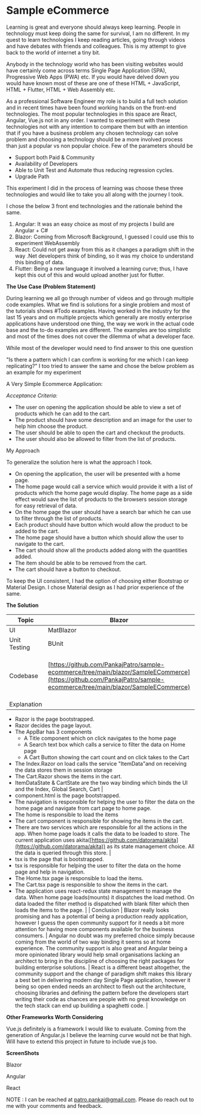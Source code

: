 # Sample eCommerce

Learning is great and everyone should always keep learning. People in technology must keep doing the same for survival, I am no different. In my quest to learn technologies I keep reading articles, going through videos and have debates with friends and colleagues. This is my attempt to give back to the world of internet a tiny bit.

Anybody in the technology world who has been visiting websites would have certainly come across terms Single Page Application (SPA), Progressive Web Apps (PWA) etc. If you would have delved down you would have known most of these are one of these HTML + JavaScript, HTML + Flutter, HTML + Web Assembly etc.

As a professional Software Engineer my role is to build a full tech solution and in recent times have been found working hands on the front-end technologies. The most popular technologies in this space are React, Angular, Vue.js not in any order. I wanted to experiment with these technologies not with any intention to compare them but with an intention that if you have a business problem any chosen technology can solve problem and choosing a technology should be a more involved process than just a popular vs non popular choice. Few of the parameters should be

- Support both Paid &amp; Community
- Availability of Developers
- Able to Unit Test and Automate thus reducing regression cycles.
- Upgrade Path

This experiment I did in the process of learning was choose these three technologies and would like to take you all along with the journey I took.

I chose the below 3 front end technologies and the rationale behind the same.

1. Angular: It was an easy choice as most of my projects I build are Angular + C#
2. Blazor: Coming from Microsoft Background, I guessed I could use this to experiment WebAssembly
3. React: Could not get away from this as it changes a paradigm shift in the way .Net developers think of binding, so it was my choice to understand this binding of data.
4. Flutter: Being a new language it involved a learning curve; thus, I have kept this out of this and would upload another just for flutter.

**The Use Case (Problem Statement)**

During learning we all go through number of videos and go through multiple code examples. What we find is solutions for a single problem and most of the tutorials shows #Todo examples. Having worked in the industry for the last 15 years and on multiple projects which generally are mostly enterprise applications have understood one thing, the way we work in the actual code base and the to-do examples are different. The examples are too simplistic and most of the times does not cover the dilemma of what a developer face.

While most of the developer would need to find answer to this one question

&quot;Is there a pattern which I can confirm is working for me which I can keep replicating?&quot; I too tried to answer the same and chose the below problem as an example for my experiment

A Very Simple Ecommerce Application:

_Acceptance Criteria:_

- The user on opening the application should be able to view a set of products which he can add to the cart.
- The product should have some description and an image for the user to help him choose the product.
- The user should be able to open the cart and checkout the products.
- The user should also be allowed to filter from the list of products.

My Approach

To generalize the solution here is what the approach I took.

- On opening the application, the user will be presented with a home page.
- The home page would call a service which would provide it with a list of products which the home page would display. The home page as a side effect would save the list of products to the browsers session storage for easy retrieval of data.
- On the home page the user should have a search bar which he can use to filter through the list of products.
- Each product should have button which would allow the product to be added to the cart.
- The home page should have a button which should allow the user to navigate to the cart.
- The cart should show all the products added along with the quantities added.
- The item should be able to be removed from the cart.
- The cart should have a button to checkout.

To keep the UI consistent, I had the option of choosing either Bootstrap or Material Design. I chose Material design as I had prior experience of the same.

**The Solution**

| Topic | Blazor | Angular | React |
| --- | --- | --- | --- |
| UI | MatBlazor | Angular Material | Material UI |
| Unit Testing | BUnit | Jasmine | Jest |
| Codebase | [https://github.com/PankajPatro/sample-ecommerce/tree/main/blazor/SampleECommerce](https://github.com/PankajPatro/sample-ecommerce/tree/main/blazor/SampleECommerce) | [https://github.com/PankajPatro/sample-ecommerce/tree/main/angular/SampleECommerce](https://github.com/PankajPatro/sample-ecommerce/tree/main/angular/SampleECommerce) | [https://github.com/PankajPatro/sample-ecommerce/tree/main/react/sample-ecommerce](https://github.com/PankajPatro/sample-ecommerce/tree/main/react/sample-ecommerce) |
| Explanation |
- Razor is the page bootstrapped.
- Razor decides the page layout.
- The AppBar has 3 components
  - A Title component which on click navigates to the home page
  - A Search text box which calls a service to filter the data on Home page
  - A Cart Button showing the cart count and on click takes to the Cart
- The Index.Razor on load calls the service &quot;ItemData&quot;and on receiving the data stores them in session storage
- The Cart.Razor shows the items in the cart.
- ItemDataState &amp; CartState are the two way binding which binds the UI and the Index, Global Search, Cart
 |
- component.html is the page bootstrapped.
- The navigation is responsible for helping the user to filter the data on the home page and navigate from cart page to home page.
- The home is responsible to load the items
- The cart component is responsible for showing the items in the cart.
- There are two services which are responsible for all the actions in the app. When home page loads it calls the data to be loaded to store. The current application uses akita([https://github.com/datorama/akita](https://github.com/datorama/akita)) as its state management choice. All the data is queried through this store.
 |
- tsx is the page that is bootstrapped.
- tsx is responsible for helping the user to filter the data on the home page and help in navigation.
- The Home.tsx page is responsible to load the items.
- The Cart.tsx page is responsible to show the items in the cart.
- The application uses react-redux state management to manage the data. When home page loads(mounts) it dispatches the load method. On data loaded the filter method is dispatched with blank filter which then loads the items to the page.
 |
| Conclusion | Blazor really looks promising and has a potential of being a production ready application, however I guess the open community support for it needs a bit more attention for having more components available for the business consumers. | Angular no doubt was my preferred choice simply because coming from the world of two way binding it seems so at home experience. The community support is also great and Angular being a more opinionated library would help small organisations lacking an architect to bring in the discipline of choosing the right packages for building enterprise solutions. | React is a different beast altogether, the community support and the change of paradigm shift makes this library a best bet in delivering modern day Single Page application, however it being so open ended needs an architect to flesh out the architecture, choosing libraries and defining the pattern before the developers start writing their code as chances are people with no great knowledge on the tech stack can end up building a spaghetti code. |

**Other Frameworks Worth Considering**

Vue.js definitely is a framework I would like to evaluate. Coming from the generation of Angular.js I believe the learning curve would not be that high. Will have to extend this project in future to include vue.js too.

**ScreenShots**

Blazor

Angular

React

NOTE : I can be reached at [patro.pankaj@gmail.com](mailto:patro.pankaj@gmail.com). Please do reach out to me with your comments and feedback.
